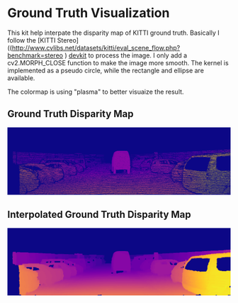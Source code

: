 # Ground Truth Visualization

This kit help interpate the disparity map of KITTI ground truth. Basically I follow the [KITTI Stereo]((http://www.cvlibs.net/datasets/kitti/eval_scene_flow.php?benchmark=stereo
) [devkit](https://s3.eu-central-1.amazonaws.com/avg-kitti/devkit_scene_flow.zip) to process the image. I only add a cv2.MORPH_CLOSE function to make the image more smooth. The kernel is implemented as a pseudo circle, while the rectangle and ellipse are available. 

The colormap is using "plasma" to better visuaize the result. 

## Ground Truth Disparity Map
![alt text](https://github.com/kspeng/Dataset-Preparation/blob/master/KITTI/Ground_Truth_Visualization/image/disp_gt_cmap_plasma.png)

## Interpolated Ground Truth Disparity Map
![alt text](https://github.com/kspeng/Dataset-Preparation/blob/master/KITTI/Ground_Truth_Visualization/image/disp_gt_interp.png)
